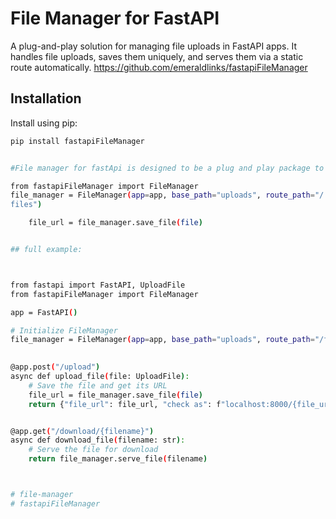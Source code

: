 # File Manager for FastAPI

A plug-and-play solution for managing file uploads in FastAPI apps. It handles file uploads, saves them uniquely, and serves them via a static route automatically.
https://github.com/emeraldlinks/fastapiFileManager
## Installation

Install using pip:

```bash
pip install fastapiFileManager


#File manager for fastApi is designed to be a plug and play package to manage files in fastapi just like in django. you only need three line of code:

from fastapiFileManager import FileManager
file_manager = FileManager(app=app, base_path="uploads", route_path="/
files")

    file_url = file_manager.save_file(file)


## full example:



from fastapi import FastAPI, UploadFile
from fastapiFileManager import FileManager

app = FastAPI()

# Initialize FileManager
file_manager = FileManager(app=app, base_path="uploads", route_path="/files")

 
@app.post("/upload")
async def upload_file(file: UploadFile):
    # Save the file and get its URL
    file_url = file_manager.save_file(file)
    return {"file_url": file_url, "check as": f"localhost:8000/{file_url}"}


@app.get("/download/{filename}")
async def download_file(filename: str):
    # Serve the file for download
    return file_manager.serve_file(filename)



# file-manager
# fastapiFileManager
